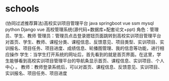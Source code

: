 # schools
 (协同过滤推荐算法)高校实训项目管理平台  java springboot vue ssm mysql python Django vue 高校管理系统(源代码+数据库+配套论文+ppt) 角色：管理员、学生、教师  管理员：管理员点击登录摁钮页面跳转到高校实训项目管理平台对首页、学生、教师、课程分类、课程信息、反馈意见、项目类型、实训项目、实训报名、项目任务、项目进度、成绩信息、轮播图管理、我的信息等功能，进行相应操作  学生：当学生打开系统的网址后，首先看到的就是首页界面。在这里，学生能够看到高校实训项目管理平台的导航条显示首页、课程信息、实训项目、个人中心 。  教师：教师登录系统后，可以对首页、课程信息、反馈意见、实训项目、实训报名、项目任务、项目进度
